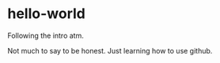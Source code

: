 # hello-world
Following the intro atm.

Not much to say to be honest. 
Just learning how to use github.
